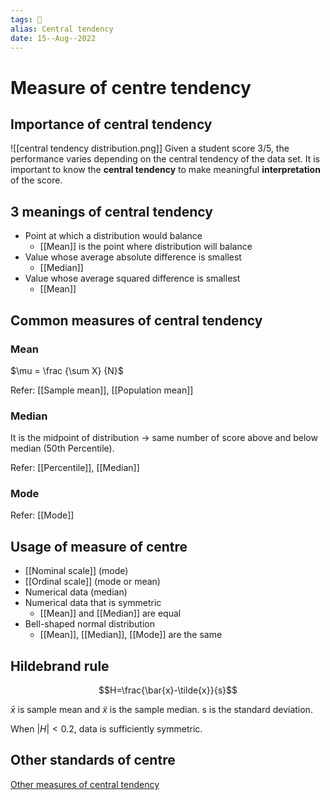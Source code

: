 ```yaml
---
tags: 🌱
alias: Central tendency
date: 15--Aug--2022
---
```


# Measure of centre tendency

## Importance of central tendency
![[central tendency distribution.png]]
Given a student score 3/5, the performance varies depending on the central tendency of the data set. It is important to know the **central tendency** to make meaningful **interpretation** of the score.

## 3 meanings of central tendency

- Point at which a distribution would balance
    - [[Mean]] is the point where distribution will balance
- Value whose average absolute difference is smallest
    - [[Median]]
- Value whose average squared difference is smallest
    - [[Mean]]

## Common measures of central tendency
### Mean

$\mu = \frac {\sum X} {N}$

Refer: [[Sample mean]], [[Population mean]]

### Median

It is the midpoint of distribution -> same number of score above and below median (50th Percentile).

Refer: [[Percentile]], [[Median]]

### Mode

Refer: [[Mode]]

## Usage of measure of centre

- [[Nominal scale]] (mode)
- [[Ordinal scale]] (mode or mean)
- Numerical data (median)
- Numerical data that is symmetric
    - [[Mean]] and [[Median]] are equal
- Bell-shaped normal distribution
    - [[Mean]], [[Median]], [[Mode]] are the same

## Hildebrand rule

$$H=\frac{\bar{x}-\tilde{x}}{s}$$

$\bar{x}$ is sample mean and $\tilde{x}$ is the sample median. s is the standard deviation.

When $|H|<0.2$, data is sufficiently symmetric.

## Other standards of centre

[Other measures of central tendency](Other%20measures%20of%20central%20tendency.md)
